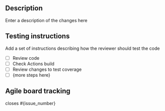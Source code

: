 ## Description

Enter a description of the changes here

## Testing instructions

Add a set of instructions describing how the reviewer should test the code

- [ ] Review code
- [ ] Check Actions build
- [ ] Review changes to test coverage
- [ ] {more steps here}

## Agile board tracking

closes #{issue_number}
